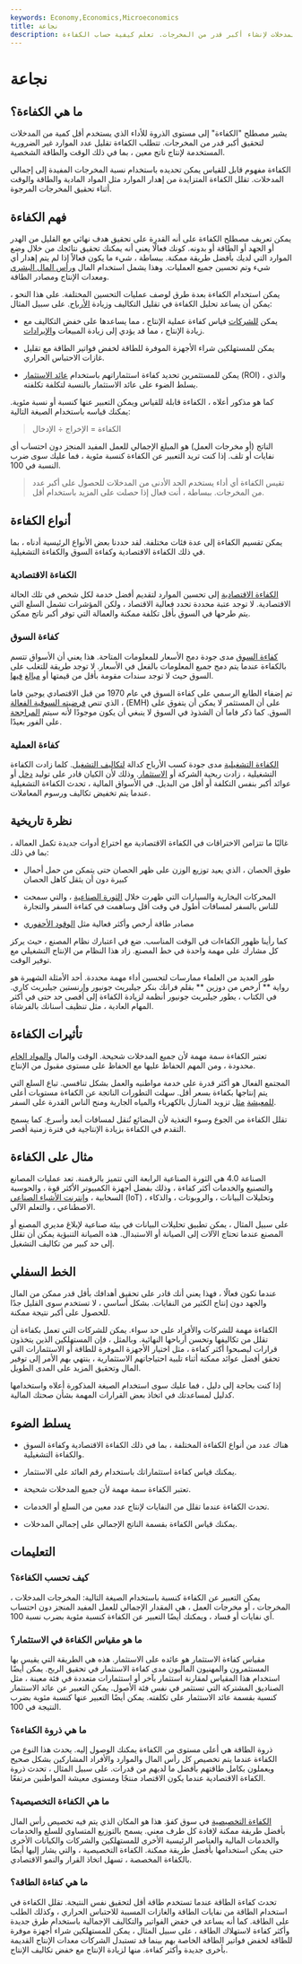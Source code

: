 ```yaml
---
keywords: Economy,Economics,Microeconomics
title: نجاعة
description: الكفاءة هي مستوى الأداء الذي يستخدم أقل كمية من المدخلات لإنشاء أكبر قدر من المخرجات. تعلم كيفية حساب الكفاءة.
---
```


# نجاعة
## ما هي الكفاءة؟

يشير مصطلح "الكفاءة" إلى مستوى الذروة للأداء الذي يستخدم أقل كمية من المدخلات لتحقيق أكبر قدر من المخرجات. تتطلب الكفاءة تقليل عدد الموارد غير الضرورية المستخدمة لإنتاج ناتج معين ، بما في ذلك الوقت والطاقة الشخصية.

الكفاءة مفهوم قابل للقياس يمكن تحديده باستخدام نسبة المخرجات المفيدة إلى إجمالي المدخلات. تقلل الكفاءة المتزايدة من إهدار الموارد مثل المواد المادية والطاقة والوقت أثناء تحقيق المخرجات المرجوة.

## فهم الكفاءة

يمكن تعريف مصطلح الكفاءة على أنه القدرة على تحقيق هدف نهائي مع القليل من الهدر أو الجهد أو الطاقة أو بدونه. كونك فعالًا يعني أنه يمكنك تحقيق نتائجك من خلال وضع الموارد التي لديك بأفضل طريقة ممكنة. ببساطة ، شيء ما يكون فعالاً إذا لم يتم إهدار أي شيء وتم تحسين جميع العمليات. وهذا يشمل استخدام المال [ورأس المال البشري](/humancapital) ومعدات الإنتاج ومصادر الطاقة.

يمكن استخدام الكفاءة بعدة طرق لوصف عمليات التحسين المختلفة. على هذا النحو ، يمكن أن يساعد تحليل الكفاءة في تقليل التكاليف وزيادة [الأرباح](/bottomline). على سبيل المثال:

- يمكن [للشركات](/corporation) قياس كفاءة عملية الإنتاج ، مما يساعدها على خفض التكاليف مع زيادة الإنتاج ، مما قد يؤدي إلى زيادة المبيعات [والإيرادات](/revenue).

- يمكن للمستهلكين شراء الأجهزة الموفرة للطاقة لخفض فواتير الطاقة مع تقليل غازات الاحتباس الحراري.

- يمكن للمستثمرين تحديد كفاءة استثماراتهم باستخدام [عائد الاستثمار](/returnoninvestment) (ROI) ، والذي يسلط الضوء على عائد الاستثمار بالنسبة لتكلفة تكلفته.

كما هو مذكور أعلاه ، الكفاءة قابلة للقياس ويمكن التعبير عنها كنسبة أو نسبة مئوية. يمكنك قياسه باستخدام الصيغة التالية:

>

> الكفاءة = الإخراج ÷ الإدخال

>

الناتج (أو مخرجات العمل) هو المبلغ الإجمالي للعمل المفيد المنجز دون احتساب أي نفايات أو تلف. إذا كنت تريد التعبير عن الكفاءة كنسبة مئوية ، فما عليك سوى ضرب النسبة في 100.

> تقيس الكفاءة أي أداء يستخدم الحد الأدنى من المدخلات للحصول على أكبر عدد من المخرجات. ببساطة ، أنت فعال إذا حصلت على المزيد باستخدام أقل.

>

## أنواع الكفاءة

يمكن تقسيم الكفاءة إلى عدة فئات مختلفة. لقد حددنا بعض الأنواع الرئيسية أدناه ، بما في ذلك الكفاءة الاقتصادية وكفاءة السوق والكفاءة التشغيلية.

### الكفاءة الاقتصادية

[الكفاءة الاقتصادية](/economic_efficiency) إلى تحسين الموارد لتقديم أفضل خدمة لكل شخص في تلك الحالة الاقتصادية. لا توجد عتبة محددة تحدد فعالية الاقتصاد ، ولكن المؤشرات تشمل السلع التي يتم طرحها في السوق بأقل تكلفة ممكنة والعمالة التي توفر أكبر ناتج ممكن.

### كفاءة السوق

[كفاءة السوق](/marketefficiency) مدى جودة دمج الأسعار للمعلومات المتاحة. هذا يعني أن الأسواق تتسم بالكفاءة عندما يتم دمج جميع المعلومات بالفعل في الأسعار. لا توجد طريقة للتغلب على السوق حيث لا توجد سندات مقومة بأقل من قيمتها أو [مبالغ](/security) [فيها](/security).

تم إضفاء الطابع الرسمي على كفاءة السوق في عام 1970 من قبل الاقتصادي يوجين فاما ، الذي تنص [فرضيته السوقية الفعالة](/efficientmarkethypothesis) (EMH) على أن المستثمر لا يمكن أن يتفوق على السوق. كما ذكر فاما أن الشذوذ في السوق لا ينبغي أن يكون موجودًا لأنه سيتم [المراجحة](/arbitrage) على الفور بعيدًا.

### كفاءة العملية

[الكفاءة التشغيلية](/operationalefficiency) مدى جودة كسب الأرباح كدالة [لتكاليف التشغيل](/operating-cost). كلما زادت الكفاءة التشغيلية ، زادت ربحية الشركة أو [الاستثمار](/investment). وذلك لأن الكيان قادر على توليد [دخل](/income) أو عوائد أكبر بنفس التكلفة أو أقل من البديل. في الأسواق المالية ، تحدث الكفاءة التشغيلية عندما يتم تخفيض تكاليف ورسوم المعاملات.

## نظرة تاريخية

غالبًا ما تتزامن الاختراقات في الكفاءة الاقتصادية مع اختراع أدوات جديدة تكمل العمالة ، بما في ذلك:

- طوق الحصان ، الذي يعيد توزيع الوزن على ظهر الحصان حتى يتمكن من حمل أحمال كبيرة دون أن يثقل كاهل الحصان

- المحركات البخارية والسيارات التي ظهرت خلال [الثورة الصناعية](/industrial-revolution) ، والتي سمحت للناس بالسفر لمسافات أطول في وقت أقل وساهمت في كفاءة السفر والتجارة

- مصادر طاقة أرخص وأكثر فعالية مثل [الوقود الأحفوري](/nonrenewableresource)

كما رأينا ظهور الكفاءات في الوقت المناسب. ضع في اعتبارك نظام المصنع ، حيث يركز كل مشارك على مهمة واحدة في خط المصنع. زاد هذا النظام من الإنتاج التشغيلي مع توفير الوقت.

طور العديد من العلماء ممارسات لتحسين أداء مهمة محددة. أحد الأمثلة الشهيرة هو رواية ** أرخص من دوزين ** بقلم فرانك بنكر جيلبريث جونيور وإرنستين جيلبريث كاري. في الكتاب ، يطور جيلبريث جونيور أنظمة لزيادة الكفاءة إلى أقصى حد حتى في أكثر المهام العادية ، مثل تنظيف أسنانك بالفرشاة.

## تأثيرات الكفاءة

تعتبر الكفاءة سمة مهمة لأن جميع المدخلات شحيحة. الوقت والمال [والمواد الخام](/rawmaterials) محدودة ، ومن المهم الحفاظ عليها مع الحفاظ على مستوى مقبول من الإنتاج.

المجتمع الفعال هو أكثر قدرة على خدمة مواطنيه والعمل بشكل تنافسي. تباع السلع التي يتم إنتاجها بكفاءة بسعر أقل. سهلت التطورات الناتجة عن الكفاءة مستويات أعلى [للمعيشة](/standard-of-living) [مثل](/standard-of-living) تزويد المنازل بالكهرباء والمياه الجارية ومنح الناس القدرة على السفر.

تقلل الكفاءة من الجوع وسوء التغذية لأن البضائع تُنقل لمسافات أبعد وأسرع. كما يسمح التقدم في الكفاءة بزيادة الإنتاجية في فترة زمنية أقصر.

## مثال على الكفاءة

الصناعة 4.0 هي الثورة الصناعية الرابعة التي تتميز بالرقمنة. تعد عمليات المصانع والتصنيع والخدمات أكثر كفاءة ، وذلك بفضل أجهزة الكمبيوتر الأكثر قوة ، والحوسبة السحابية ، [وإنترنت الأشياء الصناعي](/internet-things) (IoT) ، وتحليلات البيانات ، والروبوتات ، والذكاء الاصطناعي ، والتعلم الآلي.

على سبيل المثال ، يمكن تطبيق تحليلات البيانات في بيئة صناعية لإبلاغ مديري المصنع أو المصنع عندما تحتاج الآلات إلى الصيانة أو الاستبدال. هذه الصيانة التنبؤية يمكن أن تقلل إلى حد كبير من تكاليف التشغيل.

## الخط السفلي

عندما تكون فعالًا ، فهذا يعني أنك قادر على تحقيق أهدافك بأقل قدر ممكن من المال والجهد دون إنتاج الكثير من النفايات. بشكل أساسي ، لا تستخدم سوى القليل جدًا للحصول على أكبر نتيجة ممكنة.

الكفاءة مهمة للشركات والأفراد على حد سواء. يمكن للشركات التي تعمل بكفاءة أن تقلل من تكاليفها وتحسن أرباحها النهائية. وبالمثل ، فإن المستهلكين الذين يتخذون قرارات ليصبحوا أكثر كفاءة ، مثل اختيار الأجهزة الموفرة للطاقة أو الاستثمارات التي تحقق أفضل عوائد ممكنة أثناء تلبية احتياجاتهم الاستثمارية ، ينتهي بهم الأمر إلى توفير المال وتحقيق المزيد على المدى الطويل.

إذا كنت بحاجة إلى دليل ، فما عليك سوى استخدام الصيغة المذكورة أعلاه واستخدامها كدليل لمساعدتك في اتخاذ بعض القرارات المهمة بشأن صحتك المالية.

## يسلط الضوء

- هناك عدد من أنواع الكفاءة المختلفة ، بما في ذلك الكفاءة الاقتصادية وكفاءة السوق والكفاءة التشغيلية.

- يمكنك قياس كفاءة استثماراتك باستخدام رقم العائد على الاستثمار.

- تعتبر الكفاءة سمة مهمة لأن جميع المدخلات شحيحة.

- تحدث الكفاءة عندما تقلل من النفايات لإنتاج عدد معين من السلع أو الخدمات.

- يمكنك قياس الكفاءة بقسمة الناتج الإجمالي على إجمالي المدخلات.

## التعليمات

### كيف تحسب الكفاءة؟

يمكن التعبير عن الكفاءة كنسبة باستخدام الصيغة التالية: المخرجات المدخلات ، المخرجات ، أو مخرجات العمل ، هي المقدار الإجمالي للعمل المفيد المنجز دون احتساب أي نفايات أو فساد ، ويمكنك أيضًا التعبير عن الكفاءة كنسبة مئوية بضرب نسبة 100.

### ما هو مقياس الكفاءة في الاستثمار؟

مقياس كفاءة الاستثمار هو عائده على الاستثمار. هذه هي الطريقة التي يقيس بها المستثمرون والمهنيون الماليون مدى كفاءة الاستثمار في تحقيق الربح. يمكن أيضًا استخدام هذا المقياس لمقارنة استثمار بآخر أو استثمارات متعددة في فئة معينة ، مثل الصناديق المشتركة التي تستثمر في نفس فئة الأصول. يمكن التعبير عن عائد الاستثمار كنسبة بقسمة عائد الاستثمار على تكلفته. يمكن أيضًا التعبير عنها كنسبة مئوية بضرب النتيجة في 100.

### ما هي ذروة الكفاءة؟

ذروة الطاقة هي أعلى مستوى من الكفاءة يمكنك الوصول إليه. يحدث هذا النوع من الكفاءة عندما يتم تخصيص كل رأس المال والموارد والأفراد المشاركين بشكل صحيح ويعملون بكامل طاقتهم بأفضل ما لديهم من قدرات. على سبيل المثال ، تحدث ذروة الكفاءة الاقتصادية عندما يكون الاقتصاد منتجًا ومستوى معيشة المواطنين مرتفعًا.

### ما هي الكفاءة التخصيصية؟

[الكفاءة التخصيصية](/allocationalefficiency) في سوق كفؤ. هذا هو المكان الذي يتم فيه تخصيص رأس المال بأفضل طريقة ممكنة لإفادة كل طرف معني. يسمح بالتوزيع المتساوي للسلع والخدمات والخدمات المالية والعناصر الرئيسية الأخرى للمستهلكين والشركات والكيانات الأخرى حتى يمكن استخدامها بأفضل طريقة ممكنة. الكفاءة التخصيصية ، والتي يشار إليها أيضًا بالكفاءة المخصصة ، تسهل اتخاذ القرار والنمو الاقتصادي.

### ما هي كفاءة الطاقة؟

تحدث كفاءة الطاقة عندما تستخدم طاقة أقل لتحقيق نفس النتيجة. تقلل الكفاءة في استخدام الطاقة من نفايات الطاقة والغازات المسببة للاحتباس الحراري ، وكذلك الطلب على الطاقة. كما أنه يساعد في خفض الفواتير والتكاليف الإجمالية باستخدام طرق جديدة وأكثر كفاءة لاستهلاك الطاقة ، على سبيل المثال ، يمكن للمستهلكين شراء أجهزة موفرة للطاقة لخفض فواتير الطاقة الخاصة بهم بينما قد تستبدل الشركات معدات الإنتاج القديمة بأخرى جديدة وأكثر كفاءة. منها لزيادة الإنتاج مع خفض تكاليف الإنتاج.

